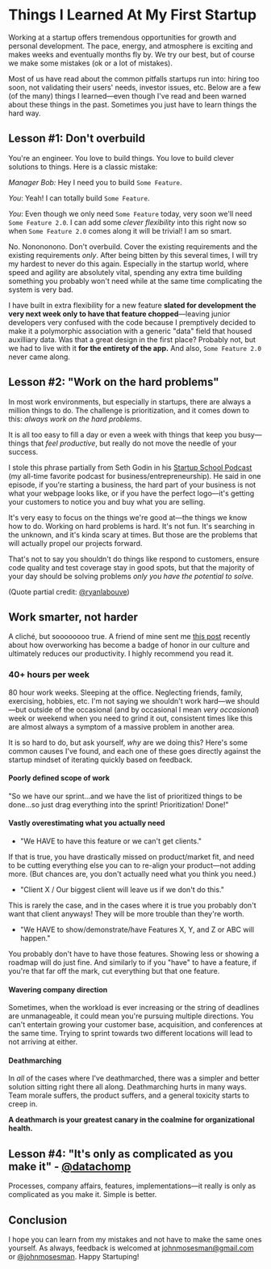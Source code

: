 # Things I Learned At My First Startup
Working at a startup offers tremendous opportunities for growth and personal development. The pace, energy, and atmosphere is exciting and makes weeks and eventually months fly by. We try our best, but of course we make some mistakes (ok or a lot of mistakes).

Most of us have read about the common pitfalls startups run into: hiring too soon, not validating their users' needs, investor issues, etc. Below are a few (of the many) things I learned—even though I've read and been warned about these things in the past. Sometimes you just have to learn things the hard way.

## Lesson #1: Don't overbuild
You're an engineer. You love to build things. You love to build clever solutions to things. Here is a classic mistake:

*Manager Bob:* Hey I need you to build `Some Feature`.

*You*: Yeah! I can totally build `Some Feature`.

*You*: Even though we only need `Some Feature` today, very soon we'll need `Some Feature 2.0`. I can add some *clever flexibility* into this right now so when `Some Feature 2.0` comes along it will be trivial! I am so smart.

No. Nonononono. Don't overbuild. Cover the existing requirements and the existing requirements *only*. After being bitten by this several times, I will try my hardest to never do this again. Especially in the startup world, where speed and agility are absolutely vital, spending any extra time building something you probably won't need while at the same time complicating the system is very bad. 

I have built in extra flexibility for a new feature **slated for development the very next week only to have that feature chopped**—leaving junior developers very confused with the code because I premptively decided to make it a polymorphic association with a generic "data" field that housed auxilliary data. Was that a great design in the first place? Probably not, but we had to live with it **for the entirety of the app.** And also, `Some Feature 2.0` never came along.

## Lesson #2: "Work on the hard problems" 

In most work environments, but especially in startups, there are always a million things to do. The challenge is prioritization, and it comes down to this: *always work on the hard problems*.

It is all too easy to fill a day or even a week with things that keep you busy—things that *feel productive*, but really do not move the needle of your success.

I stole this phrase partially from Seth Godin in his [Startup School Podcast](https://itunes.apple.com/us/podcast/seth-godins-startup-school/id566985370?mt=2) (my all-time favorite podcast for business/entrepreneurship). He said in one episode, if you're starting a business, the hard part of your business is not what your webpage looks like, or if you have the perfect logo—it's getting your customers to notice you and buy what you are selling.

It's very easy to focus on the things we're good at—the things we know how to do. Working on hard problems is hard. It's not fun. It's searching in the unknown, and it's kinda scary at times. But those are the problems that will actually propel our projects forward.

That's not to say you shouldn't do things like respond to customers, ensure code quality and test coverage stay in good spots, but that the majority of your day should be solving problems *only you have the potential to solve.*

(Quote partial credit: [@ryanlabouve](https://twitter.com/RyanLaBouve))

## Work smarter, not harder

A cliché, but soooooooo true. A friend of mine sent me [this post](https://medium.com/digital-nomad-stories/the-cult-of-work-you-never-meant-to-join-cd965fb9ea1a#.3k3vlyyxu) recently about how overworking has become a badge of honor in our culture and ultimately reduces our productivity. I highly recommend you read it.

### 40+ hours per week

80 hour work weeks. Sleeping at the office. Neglecting friends, family, exercising, hobbies, etc. I'm not saying we shouldn't work hard—we should—but outside of the occasional (and by occasional I mean *very occasional*) week or weekend when you need to grind it out, consistent times like this are almost always a symptom of a massive problem in another area. 

It is so hard to do, but ask yourself, *why* are we doing this? Here's some common causes I've found, and each one of these goes directly against the startup mindset of iterating quickly based on feedback.

#### Poorly defined scope of work

"So we have our sprint...and we have the list of prioritized things to be done...so just drag everything into the sprint! Prioritization! Done!"

#### Vastly overestimating what you actually need

* "We HAVE to have this feature or we can't get clients."

If that is true, you have drastically missed on product/market fit, and need to be cutting everything else you can to re-align your product—not adding more. (But chances are, you don't actually need what you think you need.) 

* "Client X / Our biggest client will leave us if we don't do this."

This is rarely the case, and in the cases where it is true you probably don't want that client anyways! They will be more trouble than they're worth.

* "We HAVE to show/demonstrate/have Features X, Y, and Z or ABC will happen."

You probably don't have to have those features. Showing less or showing a roadmap will do just fine. And similarly to if you "have" to have a feature, if you're that far off the mark, cut everything but that one feature.

#### Wavering company direction

Sometimes, when the workload is ever increasing or the string of deadlines are unmanageable, it could mean you're pursuing multiple directions. You can't entertain growing your customer base, acquisition, and conferences at the same time. Trying to sprint towards two different locations will lead to not arriving at either.

#### Deathmarching

In *all* of the cases where I've deathmarched, there was a simpler and better solution sitting right there all along. Deathmarching hurts in many ways. Team morale suffers, the product suffers, and a general toxicity starts to creep in.

**A deathmarch is your greatest canary in the coalmine for organizational health.**

## Lesson #4: "It's only as complicated as you make it" - [@datachomp](https://twitter.com/DataChomp)

Processes, company affairs, features, implementations—it really is only as complicated as you make it. Simple is better.

## Conclusion
    
I hope you can learn from my mistakes and not have to make the same ones yourself. As always, feedback is welcomed at <johnmosesman@gmail.com> or [@johnmosesman](https://twitter.com/johnmosesman). Happy Startuping!